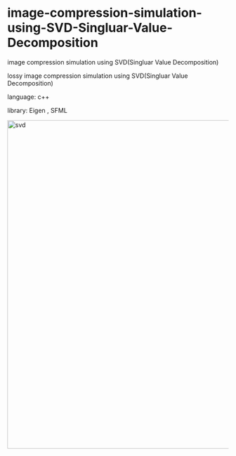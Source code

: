 # image-compression-simulation-using-SVD-Singluar-Value-Decomposition
image compression simulation using SVD(Singluar Value Decomposition)

lossy image compression simulation using SVD(Singluar Value Decomposition)

language: c++

library: Eigen , SFML

<img width="749" alt="svd" src="https://user-images.githubusercontent.com/58128848/91058147-16fc3680-e663-11ea-89e7-b550864b9437.png">
